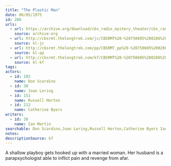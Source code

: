 ```yaml
---
title: "The Plastic Man"
date: 06/05/1975
id: 286
urls: 
  - url: https://archive.org/download/cbs_radio_mystery_theater/cbs_radio_mystery_theater-0251-0300.zip/cbs_radio_mystery_theater-0251-0300%2Fcbsrmt_0286_the_plastic_man.mp3
    source: archive-org
  - url: http://cbsrmt.thelongtrek.com/jc/CBSRMT%20-%20750605%200286%20Plastic%20Man%20vbr%20bm2%20-outro_jc.mp3
    source: kl-jc
  - url: http://cbsrmt.thelongtrek.com/pp/CBSRMT_pp%20-%20750605%200286%20The%20Plastic%20Man.mp3
    source: kl-pp
  - url: http://cbsrmt.thelongtrek.com/kf/CBSRMT%20-%20750605%200286%20The%20Plastic%20Man_kf.mp3
    source: kl-kf
tags: 
actors:  
  - id: 102
    name: Don Scardino  
  - id: 30
    name: Joan Loring  
  - id: 151
    name: Russell Horton  
  - id: 212
    name: Catherine Byers
writers:  
  - id: 38
    name: Ian Martin
searchable: Don Scardino,Joan Loring,Russell Horton,Catherine Byers Ian Martin
notes: 
descriptionSource: kf
---
```

A shallow playboy gets hooked up with a married woman. Her husband is a parapsychologist able to inflict pain and revenge from afar.